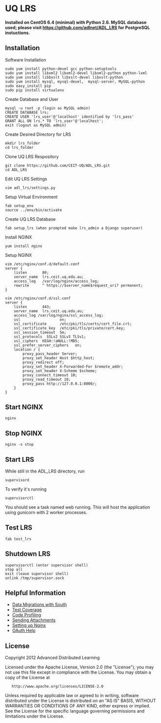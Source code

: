 # UQ LRS 

#### Installed on CentOS 6.4 (minimal) with Python 2.6. MySQL database used; please visit https://github.com/adlnet/ADL_LRS for PostgreSQL instuctions.

## Installation

Software Installation

    sudo yum install python-devel gcc python-setuptools
    sudo yum install libxml2 libxml2-devel libxml2-python python-lxml
    sudo yum install libbxslt libxslt-devel libxslt-python
    sudo yum install mysql, mysql-devel,  mysql-server, MySQL-python
    sudo easy_install pip
    sudo pip install virtualenv

Create Database and User

    mysql -u root -p (login as MySQL admin)
    CREATE DATABASE lrs;
    CREATE USER 'lrs_user'@'localhost' identified by 'lrs_pass'
    GRANT ALL ON lrs.* TO 'lrs_user'@'localhost';
    exit (logout as MySQL admin)

Create Desired Directory for LRS

    mkdir lrs_folder
    cd lrs_folder

Clone UQ LRS Respository

    git clone https://github.com/CEIT-UQ/ADL_LRS.git
    cd ADL_LRS

Edit UQ LRS Settings

	vim adl_lrs/settings.py

Setup Virtual Environment

    fab setup_env
    source ../env/bin/activate 

Create UQ LRS Database

    fab setup_lrs (when prompted make lrs_admin a Django superuser)

Install NGINX

	yum install nginx
	
Setup NGINX

    vim /etc/nginx/conf.d/default.conf
    server {
        listen       80;
        server_name  lrs.ceit.uq.edu.au;
        access_log   /var/log/nginx/access_log;
        rewrite      ^ https://$server_name$request_uri? permanent;
    }

    vim /etc/nginx/conf.d/ssl.conf
    server {
	    listen       443;
	    server_name  lrs.ceit.uq.edu.au;
	    access_log /var/log/nginx/ssl_access_log;
	    ssl                  on;
	    ssl_certificate      /etc/pki/tls/certs/cert_file.crt;
	    ssl_certificate_key  /etc/pki/tls/private/cert.key;
	    ssl_session_timeout  5m;
	    ssl_protocols  SSLv2 SSLv3 TLSv1;
	    ssl_ciphers  HIGH:!aNULL:!MD5;
	    ssl_prefer_server_ciphers   on;
	    location / {
	        proxy_pass_header Server;
	        proxy_set_header Host $http_host;
	        proxy_redirect off;
	        proxy_set_header X-Forwarded-For $remote_addr;
	        proxy_set_header X-Scheme $scheme;
	        proxy_connect_timeout 10;
	        proxy_read_timeout 10;
	        proxy_pass http://127.0.0.1:8000/;
	    }
	}

## Start NGINX

    nginx
    
## Stop NGINX

    nginx -s stop

## Start LRS

While still in the ADL_LRS directory, run

    supervisord

To verify it's running

    supervisorctl

You should see a task named web running. This will host the application using gunicorn with 2 worker processes.

## Test LRS
    
    fab test_lrs

## Shutdown LRS

    supervisorctl (enter supervisor shell)
    stop all
    exit (leave supervisor shell)
    unlink /tmp/supervisor.sock

## 

## Helpful Information
    
* [Data Migrations with South](https://github.com/adlnet/ADL_LRS/wiki/DB-Migration-with-South)
* [Test Coverage](https://github.com/adlnet/ADL_LRS/wiki/Code-Coverage)
* [Code Profiling](https://github.com/adlnet/ADL_LRS/wiki/Code-Profiling-with-cProfile)
* [Sending Attachments](https://github.com/adlnet/ADL_LRS/wiki/Sending-Statements-with-Attachments)
* [Setting up Nginx](https://github.com/adlnet/ADL_LRS/wiki/Using-Nginx-for-Production)
* [OAuth Help](https://github.com/adlnet/ADL_LRS/wiki/Using-OAuth)

## License
   Copyright 2012 Advanced Distributed Learning

   Licensed under the Apache License, Version 2.0 (the "License");
   you may not use this file except in compliance with the License.
   You may obtain a copy of the License at

       http://www.apache.org/licenses/LICENSE-2.0

   Unless required by applicable law or agreed to in writing, software
   distributed under the License is distributed on an "AS IS" BASIS,
   WITHOUT WARRANTIES OR CONDITIONS OF ANY KIND, either express or implied.
   See the License for the specific language governing permissions and
   limitations under the License.
